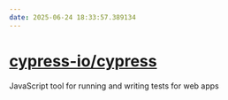 ```yaml
---
date: 2025-06-24 18:33:57.389134
---
```


# [cypress-io/cypress](https://github.com/cypress-io/cypress)

JavaScript tool for running and writing tests for web apps